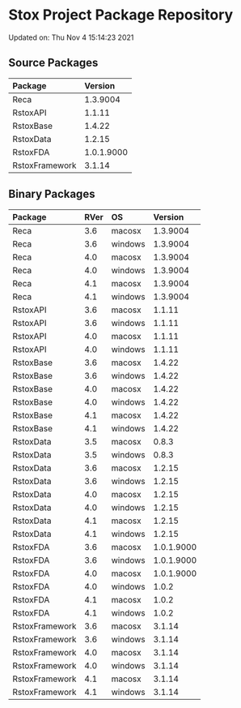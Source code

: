 # Stox Project Package Repository


Updated on: Thu Nov  4 15:14:23 2021
## Source Packages

|Package        |Version    |
|:--------------|:----------|
|Reca           |1.3.9004   |
|RstoxAPI       |1.1.11     |
|RstoxBase      |1.4.22     |
|RstoxData      |1.2.15     |
|RstoxFDA       |1.0.1.9000 |
|RstoxFramework |3.1.14     |

## Binary Packages

|Package        |RVer |OS      |Version    |
|:--------------|:----|:-------|:----------|
|Reca           |3.6  |macosx  |1.3.9004   |
|Reca           |3.6  |windows |1.3.9004   |
|Reca           |4.0  |macosx  |1.3.9004   |
|Reca           |4.0  |windows |1.3.9004   |
|Reca           |4.1  |macosx  |1.3.9004   |
|Reca           |4.1  |windows |1.3.9004   |
|RstoxAPI       |3.6  |macosx  |1.1.11     |
|RstoxAPI       |3.6  |windows |1.1.11     |
|RstoxAPI       |4.0  |macosx  |1.1.11     |
|RstoxAPI       |4.0  |windows |1.1.11     |
|RstoxBase      |3.6  |macosx  |1.4.22     |
|RstoxBase      |3.6  |windows |1.4.22     |
|RstoxBase      |4.0  |macosx  |1.4.22     |
|RstoxBase      |4.0  |windows |1.4.22     |
|RstoxBase      |4.1  |macosx  |1.4.22     |
|RstoxBase      |4.1  |windows |1.4.22     |
|RstoxData      |3.5  |macosx  |0.8.3      |
|RstoxData      |3.5  |windows |0.8.3      |
|RstoxData      |3.6  |macosx  |1.2.15     |
|RstoxData      |3.6  |windows |1.2.15     |
|RstoxData      |4.0  |macosx  |1.2.15     |
|RstoxData      |4.0  |windows |1.2.15     |
|RstoxData      |4.1  |macosx  |1.2.15     |
|RstoxData      |4.1  |windows |1.2.15     |
|RstoxFDA       |3.6  |macosx  |1.0.1.9000 |
|RstoxFDA       |3.6  |windows |1.0.1.9000 |
|RstoxFDA       |4.0  |macosx  |1.0.1.9000 |
|RstoxFDA       |4.0  |windows |1.0.2      |
|RstoxFDA       |4.1  |macosx  |1.0.2      |
|RstoxFDA       |4.1  |windows |1.0.2      |
|RstoxFramework |3.6  |macosx  |3.1.14     |
|RstoxFramework |3.6  |windows |3.1.14     |
|RstoxFramework |4.0  |macosx  |3.1.14     |
|RstoxFramework |4.0  |windows |3.1.14     |
|RstoxFramework |4.1  |macosx  |3.1.14     |
|RstoxFramework |4.1  |windows |3.1.14     |
